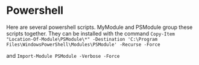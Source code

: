 # Powershell

Here are several powershell scripts. MyModule and PSModule group these scripts together.
They can be installed with the command
```Copy-Item "Location-Of-Module\PSModule\*" -Destination 'C:\Program Files\WindowsPowerShell\Modules\PSModule' -Recurse -Force```

and 
```Import-Module PSModule -Verbose -Force```
